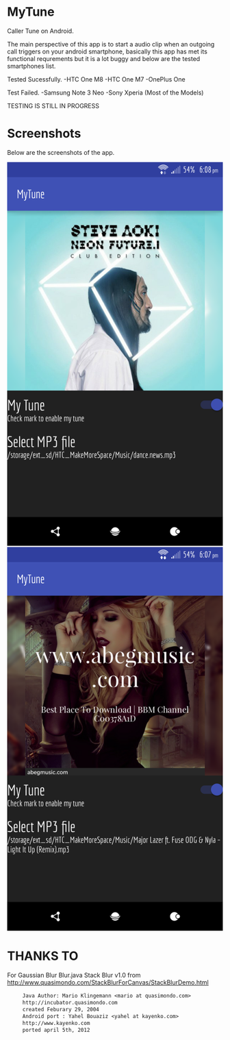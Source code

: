 # MyTune
Caller Tune on Android.

The main perspective of this app is to start a audio clip when an outgoing call triggers on your android smartphone, basically this app has met its functional requrements but it is a lot buggy and below are the tested smartphones list.

Tested Sucessfully.
-HTC One M8
-HTC One M7
-OnePlus One 

Test Failed.
-Samsung Note 3 Neo
-Sony Xperia (Most of the Models)

TESTING IS STILL IN PROGRESS
# Screenshots
Below are the screenshots of the app.

![alt tag](https://raw.githubusercontent.com/vamzi/MyTune/master/screenshots/scr01.png)
![alt tag](https://raw.githubusercontent.com/vamzi/MyTune/master/screenshots/scr02.png)

# THANKS TO
 For Gaussian Blur Blur.java
  Stack Blur v1.0 from
        http://www.quasimondo.com/StackBlurForCanvas/StackBlurDemo.html
        
         Java Author: Mario Klingemann <mario at quasimondo.com>
         http://incubator.quasimondo.com
         created Feburary 29, 2004
         Android port : Yahel Bouaziz <yahel at kayenko.com>
         http://www.kayenko.com
         ported april 5th, 2012
